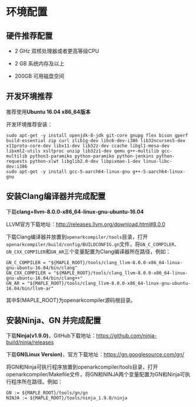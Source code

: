 # 环境配置

## 硬件推荐配置

- 2 GHz 双核处理器或者更高等级CPU

- 2 GB 系统内存及以上

- 200GB 可用磁盘空间

## 开发环境推荐

推荐使用**Ubuntu 16.04 x86_64版本**

开发环境推荐安装：

```
sudo apt-get -y install openjdk-8-jdk git-core gnupg flex bison gperf build-essential zip curl zlib1g-dev libc6-dev-i386 lib32ncurses5-dev x11proto-core-dev libx11-dev lib32z-dev ccache libgl1-mesa-dev libxml2-utils xsltproc unzip lib32z1-dev qemu g++-multilib gcc-multilib python3-paramiko python-paramiko python-jenkins python-requests python-xlwt libglib2.0-dev libpixman-1-dev linux-libc-dev:i386
sudo apt-get -y install gcc-5-aarch64-linux-gnu g++-5-aarch64-linux-gnu
```
  

## 安装Clang编译器并完成配置

下载**clang+llvm-8.0.0-x86_64-linux-gnu-ubuntu-16.04** 

LLVM官方下载地址：<http://releases.llvm.org/download.html#8.0.0>

下载Clang编译器并放置到`openarkcompiler/tools`目录，打开`openarkcompiler/build/config/BUILDCONFIG.gn`文件，将`GN_C_COMPILER`、`GN_CXX_COMPILER`和`GN_AR`三个变量配置为Clang编译器所在路径，例如：

```
GN_C_COMPILER = "${MAPLE_ROOT}/tools/clang_llvm-8.0.0-x86_64-linux-gnu-ubuntu-16.04/bin/clang"
GN_CXX_COMPILER = "${MAPLE_ROOT}/tools/clang_llvm-8.0.0-x86_64-linux-gnu-ubuntu-16.04/bin/clang++"
GN_AR = "${MAPLE_ROOT}/tools/clang_llvm-8.0.0-x86_64-linux-gnu-ubuntu-16.04/bin/llvm-ar"
```

其中${MAPLE_ROOT}为openarkcompiler源码根目录。

## 安装Ninja、GN 并完成配置

下载**Ninja(v1.9.0)**，GitHub下载地址：<https://github.com/ninja-build/ninja/releases>

下载**GN(Linux Version)**，官方下载地址：<https://gn.googlesource.com/gn/>

将GN和Ninja可执行程序放置到openarkcompiler/tools目录，打开openarkcompiler/Makefile文件，将GN和NINJA两个变量配置为GN和Ninja可执行程序所在路径。例如：

```
GN := ${MAPLE_ROOT}/tools/gn/gn
NINJA := ${MAPLE_ROOT}/tools/ninja_1.9.0/ninja
```